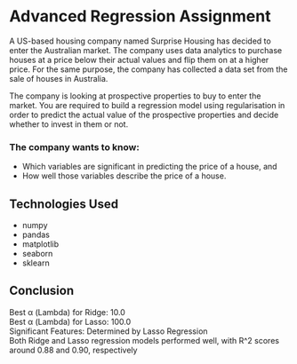 # Advanced Regression Assignment
A US-based housing company named Surprise Housing has decided to enter the Australian market. The company uses data analytics to purchase houses at a price below their actual values and flip them on at a higher price. For the same purpose, the company has collected a data set from the sale of houses in Australia. 

The company is looking at prospective properties to buy to enter the market. You are required to build a regression model using regularisation in order to predict the actual value of the prospective properties and decide whether to invest in them or not.
  
### The company wants to know:
- Which variables are significant in predicting the price of a house, and
- How well those variables describe the price of a house.

## Technologies Used
- numpy
- pandas
- matplotlib
- seaborn
- sklearn

## Conclusion
Best α (Lambda) for Ridge: 10.0<br>
Best α (Lambda) for Lasso: 100.0<br>
Significant Features: Determined by Lasso Regression<br>
Both Ridge and Lasso regression models performed well, with R^2 scores around 0.88 and 0.90, respectively
